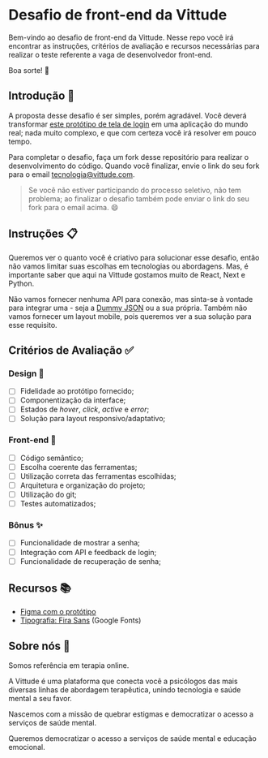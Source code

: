 # Desafio de front-end da Vittude

Bem-vindo ao desafio de front-end da Vittude. Nesse repo você irá encontrar as instruções, critérios de avaliação e recursos necessárias para realizar o teste referente a vaga de desenvolvedor front-end.

Boa sorte! 🌟

## Introdução 📖

A proposta desse desafio é ser simples, porém agradável.
Você deverá transformar [este protótipo de tela de login](https://www.figma.com/file/WKialh3B7yNniqf8ZttNki/Vittude---Front-end-challenge?type=design&mode=design&t=rMqknxXXVAgMvDyK-1) em uma aplicação do mundo real; nada muito complexo, e que com certeza você irá resolver em pouco tempo.

Para completar o desafio, faça um fork desse repositório para realizar o desenvolvimento do código. Quando você finalizar, envie o link do seu fork para o email [tecnologia@vittude.com](emailto:tecnologia@vittude.com).

> Se você não estiver participando do processo seletivo, não tem problema; ao finalizar o desafio também pode enviar o link do seu fork para o email acima. 😄

## Instruções 📋

Queremos ver o quanto você é criativo para solucionar esse desafio, então não vamos limitar suas escolhas em tecnologias ou abordagens. Mas, é importante saber que aqui na Vittude gostamos muito de React, Next e Python.

Não vamos fornecer nenhuma API para conexão, mas sinta-se à vontade para integrar uma - seja a [Dummy JSON](https://dummyjson.com/docs/auth) ou a sua própria. Também não vamos fornecer um layout mobile, pois queremos ver a sua solução para esse requisito.

## Critérios de Avaliação ✅

### Design 🎨

- [ ] Fidelidade ao protótipo fornecido;
- [ ] Componentização da interface;
- [ ] Estados de _hover_, _click_, _active_ e _error_;
- [ ] Solução para layout responsivo/adaptativo;

### Front-end 🤖

- [ ] Código semântico;
- [ ] Escolha coerente das ferramentas;
- [ ] Utilização correta das ferramentas escolhidas;
- [ ] Arquitetura e organização do projeto;
- [ ] Utilização do git;
- [ ] Testes automatizados;

### Bônus ✨

- [ ] Funcionalidade de mostrar a senha;
- [ ] Integração com API e feedback de login;
- [ ] Funcionalidade de recuperação de senha;

## Recursos 📚

- [Figma com o protótipo](https://www.figma.com/file/WKialh3B7yNniqf8ZttNki/Vittude---Front-end-challenge?type=design&mode=design&t=rMqknxXXVAgMvDyK-1)
- [Tipografia: Fira Sans](https://fonts.google.com/specimen/Fira+Sans) (Google Fonts)

## Sobre nós 🏢

Somos referência em terapia online.

A Vittude é uma plataforma que conecta você a psicólogos das mais diversas linhas de abordagem terapêutica, unindo tecnologia e saúde mental a seu favor.

Nascemos com a missão de quebrar estigmas e democratizar o acesso a serviços de saúde mental.

Queremos democratizar o acesso a serviços de saúde mental e educação emocional.